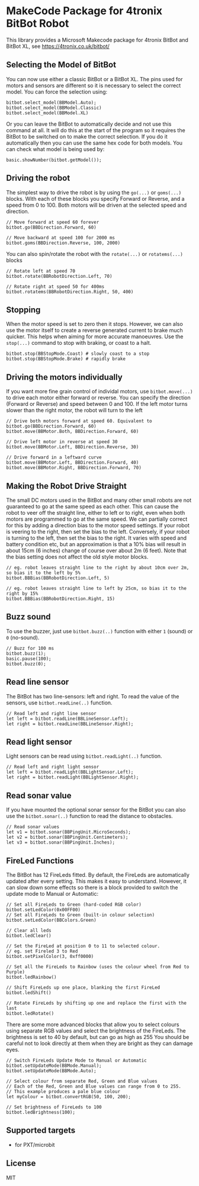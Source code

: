 # MakeCode Package for 4tronix BitBot Robot

This library provides a Microsoft Makecode package for 4tronix BitBot and BitBot XL, see
https://4tronix.co.uk/bitbot/


## Selecting the Model of BitBot
You can now use either a classic BitBot or a BitBot XL. The pins used for motors and sensors are different
so it is necessary to select the correct model. You can force the selection using:
```blocks
bitbot.select_model(BBModel.Auto);
bitbot.select_model(BBModel.Classic)
bitbot.select_model(BBModel.XL)
```
Or you can leave the BitBot to automatically decide and not use this command at all. It will do this at the start of the program so it requires the BitBot to be switched on
to make the correct selection. If you do it automatically then you can use the same hex code for both models.
You can check what model is being used by:
```blocks
basic.showNumber(bitbot.getModel());
```
## Driving the robot    
The simplest way to drive the robot is by using the `go(...)` or `goms(...)` blocks.
With each of these blocks you specify Forward or Reverse, and a speed from 0 to 100.
Both motors will be driven at the selected speed and direction.
```blocks
// Move forward at speed 60 forever
bitbot.go(BBDirection.Forward, 60)

// Move backward at speed 100 for 2000 ms
bitbot.goms(BBDirection.Reverse, 100, 2000)
```
You can also spin/rotate the robot with the `rotate(...)` or `rotatems(...)` blocks
```blocks
// Rotate left at speed 70
bitbot.rotate(BBRobotDirection.Left, 70)

// Rotate right at speed 50 for 400ms
bitbot.rotatems(BBRobotDirection.Right, 50, 400)
```   

## Stopping
When the motor speed is set to zero then it stops. However, we can also use the motor itself to create a reverse generated current to brake much quicker.
This helps when aiming for more accurate manoeuvres. Use the `stop(...)` command to stop with braking, or coast to a halt.
```blocks
bitbot.stop(BBStopMode.Coast) # slowly coast to a stop
bitbot.stop(BBStopMode.Brake) # rapidly brake
```

## Driving the motors individually

If you want more fine grain control of individal motors, use `bitbot.move(...)` to drive each motor either forward or reverse.
You can specify the direction (Forward or Reverse) and speed between 0 and 100.
If the left motor turns slower than the right motor, the robot will turn to the left
```blocks
// Drive both motors forward at speed 60. Equivalent to bitbot.go(BBDirection.Forward, 60)
bitbot.move(BBMotor.Both, BBDirection.Forward, 60)

// Drive left motor in reverse at speed 30
bitbot.move(BBMotor.Left, BBDirection.Reverse, 30)

// Drive forward in a leftward curve
bitbot.move(BBMotor.Left, BBDirection.Forward, 40)
bitbot.move(BBMotor.Right, BBDirection.Forward, 70)
```

## Making the Robot Drive Straight

The small DC motors used in the BitBot and many other small robots are not guaranteed to go at the same speed as each other.
This can cause the robot to veer off the straight line, either to left or to right, even when both motors are programmed to go
at the same speed.
We can partially correct for this by adding a direction bias to the motor speed settings.
If your robot is veering to the right, then set the bias to the left.
Conversely, if your robot is turning to the left, then set the bias to the right.
It varies with speed and battery condition etc, but an approximation is that a 10% bias will result in about 15cm (6 inches)
change of course over about 2m (6 feet).
Note that the bias setting does not affect the old style motor blocks.

```blocks
// eg. robot leaves straight line to the right by about 10cm over 2m, so bias it to the left by 5%
bitbot.BBBias(BBRobotDirection.Left, 5)

// eg. robot leaves straight line to left by 25cm, so bias it to the right by 15%
bitbot.BBBias(BBRobotDirection.Right, 15)
```

## Buzz sound

To use the buzzer, just use `bitbot.buzz(..)` function with either `1`
(sound) or `0` (no-sound).

```blocks
// Buzz for 100 ms
bitbot.buzz(1);
basic.pause(100);
bitbot.buzz(0);
```

## Read line sensor

The BitBot has two line-sensors: left and right. To read the value of the
sensors, use `bitbot.readLine(..)` function.

```blocks
// Read left and right line sensor
let left = bitbot.readLine(BBLineSensor.Left);
let right = bitbot.readLine(BBLineSensor.Right);
```

## Read light sensor

Light sensors can be read using `bitbot.readLight(..)` function.

```blocks
// Read left and right light sensor
let left = bitbot.readLight(BBLightSensor.Left);
let right = bitbot.readLight(BBLightSensor.Right);
```

## Read sonar value

If you have mounted the optional sonar sensor for the BitBot you can
also use the `bitbot.sonar(..)` function to read the distance to obstacles.

```blocks
// Read sonar values
let v1 = bitbot.sonar(BBPingUnit.MicroSeconds);
let v2 = bitbot.sonar(BBPingUnit.Centimeters);
let v3 = bitbot.sonar(BBPingUnit.Inches);
```

## FireLed Functions

The BitBot has 12 FireLeds fitted.
By default, the FireLeds are automatically updated after every setting. This makes it easy to understand.
However, it can slow down some effects so there is a block provided to switch the update mode to
Manual or Automatic:

```blocks
// Set all FireLeds to Green (hard-coded RGB color)
bitbot.setLedColor(0x00FF00)
// Set all FireLeds to Green (built-in colour selection)
bitbot.setLedColor(BBColors.Green)

// Clear all leds
bitbot.ledClear()

// Set the FireLed at position 0 to 11 to selected colour.
// eg. set Fireled 3 to Red
bitbot.setPixelColor(3, 0xff0000)

// Set all the FireLeds to Rainbow (uses the colour wheel from Red to Purple)
bitbot.ledRainbow()

// Shift FireLeds up one place, blanking the first FireLed
bitbot.ledShift()

// Rotate FireLeds by shifting up one and replace the first with the last
bitbot.ledRotate()
```

There are some more advanced blocks that allow you to select colours using separate RGB values
and select the brightness of the FireLeds.
The brightness is set to 40 by default, but can go as high as 255
You should be careful not to look directly at them when they are bright as they can damage eyes.
```blocks
// Switch FireLeds Update Mode to Manual or Automatic
bitbot.setUpdateMode(BBMode.Manual);
bitbot.setUpdateMode(BBMode.Auto);

// Select colour from separate Red, Green and Blue values
// Each of the Red, Green and Blue values can range from 0 to 255.
// This example produces a pale blue colour
let myColour = bitbot.convertRGB(50, 100, 200);

// Set brightness of FireLeds to 100
bitbot.ledBrightness(100);
```
## Supported targets

* for PXT/microbit

## License

MIT
